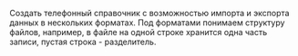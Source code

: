  Создать телефонный справочник с возможностью импорта и экспорта данных в нескольких форматах.
    Под форматами понимаем структуру файлов, например, в файле на одной строке хранится одна часть записи, пустая строка - разделитель.

